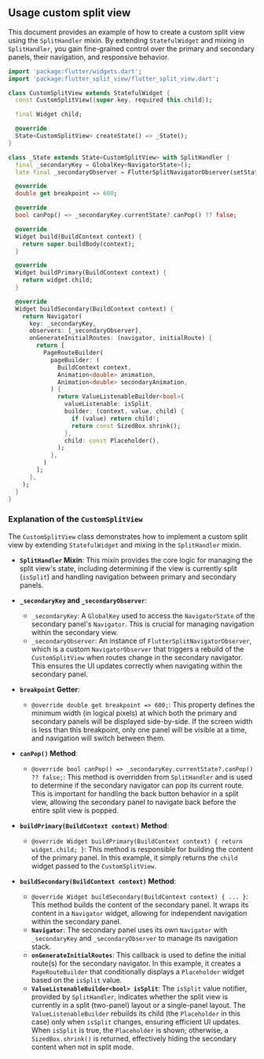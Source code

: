 ## Usage custom split view

This document provides an example of how to create a custom split view using the `SplitHandler` mixin. By extending `StatefulWidget` and mixing in `SplitHandler`, you gain fine-grained control over the primary and secondary panels, their navigation, and responsive behavior.

```dart
import 'package:flutter/widgets.dart';
import 'package:flutter_split_view/flutter_split_view.dart';

class CustomSplitView extends StatefulWidget {
  const CustomSplitView({super.key, required this.child});

  final Widget child;

  @override
  State<CustomSplitView> createState() => _State();
}

class _State extends State<CustomSplitView> with SplitHandler {
  final _secondaryKey = GlobalKey<NavigatorState>();
  late final _secondaryObserver = FlutterSplitNavigatorObserver(setState);

  @override
  double get breakpoint => 600;

  @override
  bool canPop() => _secondaryKey.currentState?.canPop() ?? false;

  @override
  Widget build(BuildContext context) {
    return super.buildBody(context);
  }

  @override
  Widget buildPrimary(BuildContext context) {
    return widget.child;
  }

  @override
  Widget buildSecondary(BuildContext context) {
    return Navigator(
      key: _secondaryKey,
      observers: [_secondaryObserver],
      onGenerateInitialRoutes: (navigator, initialRoute) {
        return [
          PageRouteBuilder(
            pageBuilder: (
              BuildContext context,
              Animation<double> animation,
              Animation<double> secondaryAnimation,
            ) {
              return ValueListenableBuilder<bool>(
                valueListenable: isSplit,
                builder: (context, value, child) {
                  if (value) return child!;
                  return const SizedBox.shrink();
                },
                child: const Placeholder(),
              );
            },
          )
        ];
      },
    );
  }
}
```

### Explanation of the `CustomSplitView`

The `CustomSplitView` class demonstrates how to implement a custom split view by extending `StatefulWidget` and mixing in the `SplitHandler` mixin.

-   **`SplitHandler` Mixin**: This mixin provides the core logic for managing the split view's state, including determining if the view is currently split (`isSplit`) and handling navigation between primary and secondary panels.

-   **`_secondaryKey` and `_secondaryObserver`**:
    -   `_secondaryKey`: A `GlobalKey` used to access the `NavigatorState` of the secondary panel's `Navigator`. This is crucial for managing navigation within the secondary view.
    -   `_secondaryObserver`: An instance of `FlutterSplitNavigatorObserver`, which is a custom `NavigatorObserver` that triggers a rebuild of the `CustomSplitView` when routes change in the secondary navigator. This ensures the UI updates correctly when navigating within the secondary panel.

-   **`breakpoint` Getter**:
    -   `@override double get breakpoint => 600;`: This property defines the minimum width (in logical pixels) at which both the primary and secondary panels will be displayed side-by-side. If the screen width is less than this breakpoint, only one panel will be visible at a time, and navigation will switch between them.

-   **`canPop()` Method**:
    -   `@override bool canPop() => _secondaryKey.currentState?.canPop() ?? false;`: This method is overridden from `SplitHandler` and is used to determine if the secondary navigator can pop its current route. This is important for handling the back button behavior in a split view, allowing the secondary panel to navigate back before the entire split view is popped.

-   **`buildPrimary(BuildContext context)` Method**:
    -   `@override Widget buildPrimary(BuildContext context) { return widget.child; }`: This method is responsible for building the content of the primary panel. In this example, it simply returns the `child` widget passed to the `CustomSplitView`.

-   **`buildSecondary(BuildContext context)` Method**:
    -   `@override Widget buildSecondary(BuildContext context) { ... }`: This method builds the content of the secondary panel. It wraps its content in a `Navigator` widget, allowing for independent navigation within the secondary panel.
    -   **`Navigator`**: The secondary panel uses its own `Navigator` with `_secondaryKey` and `_secondaryObserver` to manage its navigation stack.
    -   **`onGenerateInitialRoutes`**: This callback is used to define the initial route(s) for the secondary navigator. In this example, it creates a `PageRouteBuilder` that conditionally displays a `Placeholder` widget based on the `isSplit` value.
    -   **`ValueListenableBuilder<bool> isSplit`**: The `isSplit` value notifier, provided by `SplitHandler`, indicates whether the split view is currently in a split (two-panel) layout or a single-panel layout. The `ValueListenableBuilder` rebuilds its child (the `Placeholder` in this case) only when `isSplit` changes, ensuring efficient UI updates. When `isSplit` is true, the `Placeholder` is shown; otherwise, a `SizedBox.shrink()` is returned, effectively hiding the secondary content when not in split mode.
